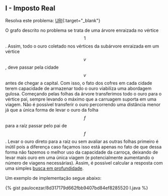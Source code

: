 
## I - Imposto Real

Resolva este problema:
[URI][uri-2666]{:target="_blank"}

O grafo descrito no problema se trata de uma árvore enraizada no vértice $$1$$. Assim, todo o ouro coletado nos vértices da subárvore enraizada em um vértice $$v$$, deve passar pela cidade $$v$$ antes de chegar a capital. Com isso, o fato dos cofres em cada cidade terem capacidade de armazenar todo o ouro viabiliza uma abordagem gulosa. Começando pelas folhas da árvore transferimos todo o ouro para o vértice pai, sempre levando o máximo que a carruagem suporta em uma viagem. Não é possível transferir o ouro percorrendo uma distância menor já que a única forma de levar o ouro da folha $$f$$ para a raíz passar pelo pai de $$f$$. Levar o ouro direto para a raiz ou sem avaliar as outras folhas primeiro é inútil pois a diferença caso façamos isso está apenas no fato de que dessa forma não fazemos o melhor uso da capacidade da carroça, deixando de levar mais ouro em uma única viagem (e potencialmente aumentando o número de viagens necessárias). Assim, é possível calcular a resposta com uma simples [busca em profundidade][dfs].

Um exemplo de implementação segue abaixo:

{% gist paulocezar/8d317179d662fbb9407bd84ef8285520 I.java %}


[uri-2666]:     https://www.urionlinejudge.com.br/judge/pt/problems/view/2666
[dfs]: http://maratonapuc.wikidot.com/apostilas:grafos#toc4
